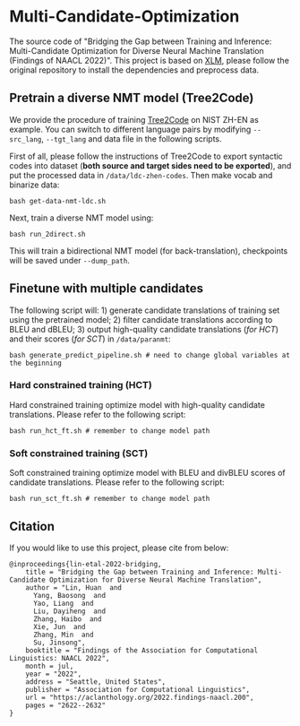 # Multi-Candidate-Optimization
The source code of "Bridging the Gap between Training and Inference: Multi-Candidate Optimization for Diverse Neural Machine Translation (Findings of NAACL 2022)".
This project is based on [XLM](https://github.com/facebookresearch/XLM), please follow the original repository to install the dependencies and preprocess data.


## Pretrain a diverse NMT model (Tree2Code)
We provide the procedure of training [Tree2Code](https://github.com/zomux/tree2code) on NIST ZH-EN as example. You can switch to different language pairs by modifying `--src_lang`, `--tgt_lang` and data file in the following scripts.

First of all, please follow the instructions of Tree2Code to export syntactic codes into dataset (**both source and target sides need to be exported**), and put the processed data in `/data/ldc-zhen-codes`. Then make vocab and binarize data:
```
bash get-data-nmt-ldc.sh
```
Next, train a diverse NMT model using:
```
bash run_2direct.sh
```
This will train a bidirectional NMT model (for back-translation), checkpoints will be saved under `--dump_path`.


## Finetune with multiple candidates
The following script will: 1) generate candidate translations of training set using the pretrained model; 2) filter candidate translations according to BLEU and dBLEU; 3) output high-quality candidate translations (*for HCT*) and their scores (*for SCT*) in `/data/paranmt`:
```
bash generate_predict_pipeline.sh # need to change global variables at the beginning
```


### Hard constrained training (HCT)
Hard constrained training optimize model  with high-quality candidate translations. Please refer to the following script:
```
bash run_hct_ft.sh # remember to change model path
```

### Soft constrained training (SCT)
Soft constrained training optimize model with BLEU and divBLEU scores of candidate translations. Please refer to the following script:
```
bash run_sct_ft.sh # remember to change model path
```

## Citation
If you would like to use this project, please cite from below:
```
@inproceedings{lin-etal-2022-bridging,
    title = "Bridging the Gap between Training and Inference: Multi-Candidate Optimization for Diverse Neural Machine Translation",
    author = "Lin, Huan  and
      Yang, Baosong  and
      Yao, Liang  and
      Liu, Dayiheng  and
      Zhang, Haibo  and
      Xie, Jun  and
      Zhang, Min  and
      Su, Jinsong",
    booktitle = "Findings of the Association for Computational Linguistics: NAACL 2022",
    month = jul,
    year = "2022",
    address = "Seattle, United States",
    publisher = "Association for Computational Linguistics",
    url = "https://aclanthology.org/2022.findings-naacl.200",
    pages = "2622--2632"
}
```



